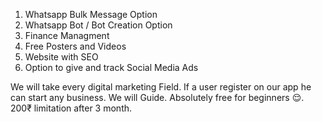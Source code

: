 1. Whatsapp Bulk Message Option
2. Whatsapp Bot / Bot Creation Option
3. Finance Managment
4. Free Posters and Videos
5. Website with SEO
6. Option to give and track Social Media Ads

We will take every digital marketing Field. If a user register on our app he can start any business. We will Guide. Absolutely free for beginners 😌. 200₹ limitation after 3 month.